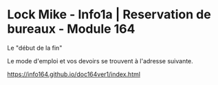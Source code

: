 # Lock Mike - Info1a | Reservation de bureaux - Module 164


Le "début de la fin"


Le mode d'emploi et vos devoirs se trouvent à l'adresse suivante.

https://info164.github.io/doc164ver1/index.html
